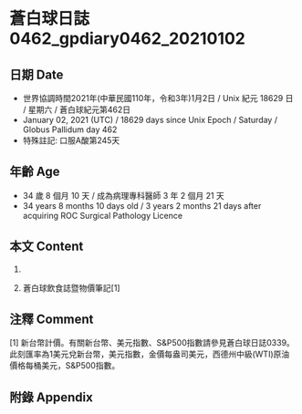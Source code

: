 [_metadata_:encoding]: - "utf-8"
[_metadata_:language]: - "zh-Hant-TW"
[_metadata_:fileformat]: - "markdown"
[_metadata_:MIME_type]: - "text/plain"
[_metadata_:markdown_version]: - "commonmark version 0.29"
[_metadata_:markdown_spec]: - "https://spec.commonmark.org/0.29/"

# 蒼白球日誌0462_gpdiary0462_20210102 #

## 日期 Date ##

* 世界協調時間2021年(中華民國110年，令和3年)1月2日 / Unix 紀元 18629 日 / 星期六 / 蒼白球紀元第462日
* January 02, 2021 (UTC) / 18629 days since Unix Epoch / Saturday / Globus Pallidum day 462
* 特殊註記: 口服A酸第245天

## 年齡 Age ##

* 34 歲 8 個月 10 天 / 成為病理專科醫師 3 年 2 個月 21 天
* 34 years 8 months 10 days old / 3 years 2 months 21 days after acquiring ROC Surgical Pathology Licence

## 本文 Content ##

1. 

    
2. 蒼白球飲食誌暨物價筆記[1]

    

## 注釋 Comment ##

[1] 新台幣計價。有關新台幣、美元指數、S&P500指數請參見蒼白球日誌0339。此刻匯率為1美元兌新台幣，美元指數，金價每盎司美元，西德州中級(WTI)原油價格每桶美元，S&P500指數。



## 附錄 Appendix ##

